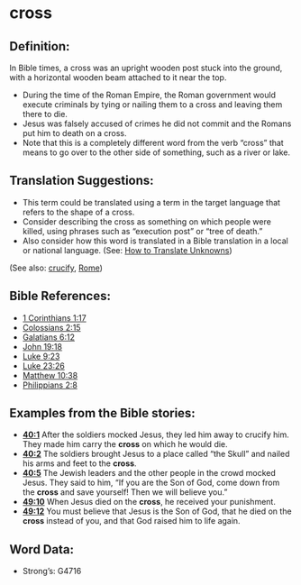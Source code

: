 # cross

## Definition:

In Bible times, a cross was an upright wooden post stuck into the ground, with a horizontal wooden beam attached to it near the top.

* During the time of the Roman Empire, the Roman government would execute criminals by tying or nailing them to a cross and leaving them there to die.
* Jesus was falsely accused of crimes he did not commit and the Romans put him to death on a cross.
* Note that this is a completely different word from the verb “cross” that means to go over to the other side of something, such as a river or lake.

## Translation Suggestions:

* This term could be translated using a term in the target language that refers to the shape of a cross.
* Consider describing the cross as something on which people were killed, using phrases such as “execution post” or “tree of death.”
* Also consider how this word is translated in a Bible translation in a local or national language. (See: [How to Translate Unknowns](rc://en/ta/man/translate/translate-unknown))

(See also: [crucify](../kt/crucify.md), [Rome](../names/rome.md))

## Bible References:

* [1 Corinthians 1:17](rc://en/tn/help/1co/01/17)
* [Colossians 2:15](rc://en/tn/help/col/02/15)
* [Galatians 6:12](rc://en/tn/help/gal/06/12)
* [John 19:18](rc://en/tn/help/jhn/19/18)
* [Luke 9:23](rc://en/tn/help/luk/09/23)
* [Luke 23:26](rc://en/tn/help/luk/23/26)
* [Matthew 10:38](rc://en/tn/help/mat/10/38)
* [Philippians 2:8](rc://en/tn/help/php/02/08)

## Examples from the Bible stories:

* __[40:1](rc://en/tn/help/obs/40/01)__ After the soldiers mocked Jesus, they led him away to crucify him. They made him carry the __cross__ on which he would die.
* __[40:2](rc://en/tn/help/obs/40/02)__ The soldiers brought Jesus to a place called “the Skull” and nailed his arms and feet to the __cross__.
* __[40:5](rc://en/tn/help/obs/40/05)__ The Jewish leaders and the other people in the crowd mocked Jesus. They said to him, “If you are the Son of God, come down from the __cross__ and save yourself! Then we will believe you.”
* __[49:10](rc://en/tn/help/obs/49/10)__ When Jesus died on the __cross__, he received your punishment.
* __[49:12](rc://en/tn/help/obs/49/12)__ You must believe that Jesus is the Son of God, that he died on the __cross__ instead of you, and that God raised him to life again.

## Word Data:

* Strong’s: G4716
